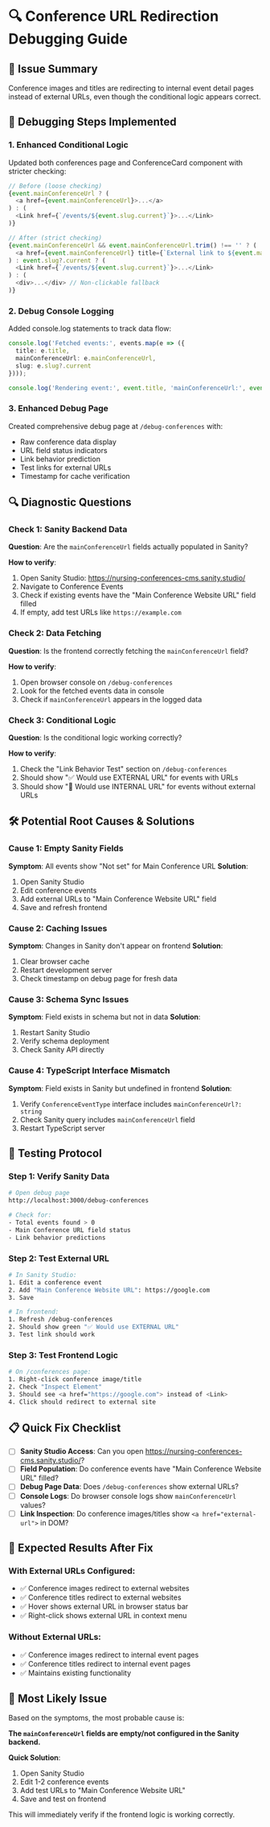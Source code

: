 # 🔍 Conference URL Redirection Debugging Guide

## 🎯 **Issue Summary**
Conference images and titles are redirecting to internal event detail pages instead of external URLs, even though the conditional logic appears correct.

## 🔧 **Debugging Steps Implemented**

### 1. **Enhanced Conditional Logic**
Updated both conferences page and ConferenceCard component with stricter checking:

```typescript
// Before (loose checking)
{event.mainConferenceUrl ? (
  <a href={event.mainConferenceUrl}>...</a>
) : (
  <Link href={`/events/${event.slug.current}`}>...</Link>
)}

// After (strict checking)
{event.mainConferenceUrl && event.mainConferenceUrl.trim() !== '' ? (
  <a href={event.mainConferenceUrl} title={`External link to ${event.mainConferenceUrl}`}>...</a>
) : event.slug?.current ? (
  <Link href={`/events/${event.slug.current}`}>...</Link>
) : (
  <div>...</div> // Non-clickable fallback
)}
```

### 2. **Debug Console Logging**
Added console.log statements to track data flow:

```typescript
console.log('Fetched events:', events.map(e => ({ 
  title: e.title, 
  mainConferenceUrl: e.mainConferenceUrl,
  slug: e.slug?.current 
})));

console.log('Rendering event:', event.title, 'mainConferenceUrl:', event.mainConferenceUrl);
```

### 3. **Enhanced Debug Page**
Created comprehensive debug page at `/debug-conferences` with:
- Raw conference data display
- URL field status indicators
- Link behavior prediction
- Test links for external URLs
- Timestamp for cache verification

## 🔍 **Diagnostic Questions**

### **Check 1: Sanity Backend Data**
**Question**: Are the `mainConferenceUrl` fields actually populated in Sanity?

**How to verify**:
1. Open Sanity Studio: https://nursing-conferences-cms.sanity.studio/
2. Navigate to Conference Events
3. Check if existing events have the "Main Conference Website URL" field filled
4. If empty, add test URLs like `https://example.com`

### **Check 2: Data Fetching**
**Question**: Is the frontend correctly fetching the `mainConferenceUrl` field?

**How to verify**:
1. Open browser console on `/debug-conferences`
2. Look for the fetched events data in console
3. Check if `mainConferenceUrl` appears in the logged data

### **Check 3: Conditional Logic**
**Question**: Is the conditional logic working correctly?

**How to verify**:
1. Check the "Link Behavior Test" section on `/debug-conferences`
2. Should show "✅ Would use EXTERNAL URL" for events with URLs
3. Should show "🔗 Would use INTERNAL URL" for events without external URLs

## 🛠️ **Potential Root Causes & Solutions**

### **Cause 1: Empty Sanity Fields**
**Symptom**: All events show "Not set" for Main Conference URL
**Solution**: 
1. Open Sanity Studio
2. Edit conference events
3. Add external URLs to "Main Conference Website URL" field
4. Save and refresh frontend

### **Cause 2: Caching Issues**
**Symptom**: Changes in Sanity don't appear on frontend
**Solution**:
1. Clear browser cache
2. Restart development server
3. Check timestamp on debug page for fresh data

### **Cause 3: Schema Sync Issues**
**Symptom**: Field exists in schema but not in data
**Solution**:
1. Restart Sanity Studio
2. Verify schema deployment
3. Check Sanity API directly

### **Cause 4: TypeScript Interface Mismatch**
**Symptom**: Field exists in Sanity but undefined in frontend
**Solution**:
1. Verify `ConferenceEventType` interface includes `mainConferenceUrl?: string`
2. Check Sanity query includes `mainConferenceUrl` field
3. Restart TypeScript server

## 🧪 **Testing Protocol**

### **Step 1: Verify Sanity Data**
```bash
# Open debug page
http://localhost:3000/debug-conferences

# Check for:
- Total events found > 0
- Main Conference URL field status
- Link behavior predictions
```

### **Step 2: Test External URL**
```bash
# In Sanity Studio:
1. Edit a conference event
2. Add "Main Conference Website URL": https://google.com
3. Save

# In frontend:
1. Refresh /debug-conferences
2. Should show green "✅ Would use EXTERNAL URL"
3. Test link should work
```

### **Step 3: Test Frontend Logic**
```bash
# On /conferences page:
1. Right-click conference image/title
2. Check "Inspect Element"
3. Should see <a href="https://google.com"> instead of <Link>
4. Click should redirect to external site
```

## 📋 **Quick Fix Checklist**

- [ ] **Sanity Studio Access**: Can you open https://nursing-conferences-cms.sanity.studio/?
- [ ] **Field Population**: Do conference events have "Main Conference Website URL" filled?
- [ ] **Debug Page Data**: Does `/debug-conferences` show external URLs?
- [ ] **Console Logs**: Do browser console logs show `mainConferenceUrl` values?
- [ ] **Link Inspection**: Do conference images/titles show `<a href="external-url">` in DOM?

## 🎯 **Expected Results After Fix**

### **With External URLs Configured**:
- ✅ Conference images redirect to external websites
- ✅ Conference titles redirect to external websites  
- ✅ Hover shows external URL in browser status bar
- ✅ Right-click shows external URL in context menu

### **Without External URLs**:
- ✅ Conference images redirect to internal event pages
- ✅ Conference titles redirect to internal event pages
- ✅ Maintains existing functionality

## 🚨 **Most Likely Issue**

Based on the symptoms, the most probable cause is:

**The `mainConferenceUrl` fields are empty/not configured in the Sanity backend.**

**Quick Solution**:
1. Open Sanity Studio
2. Edit 1-2 conference events  
3. Add test URLs to "Main Conference Website URL"
4. Save and test on frontend

This will immediately verify if the frontend logic is working correctly.

